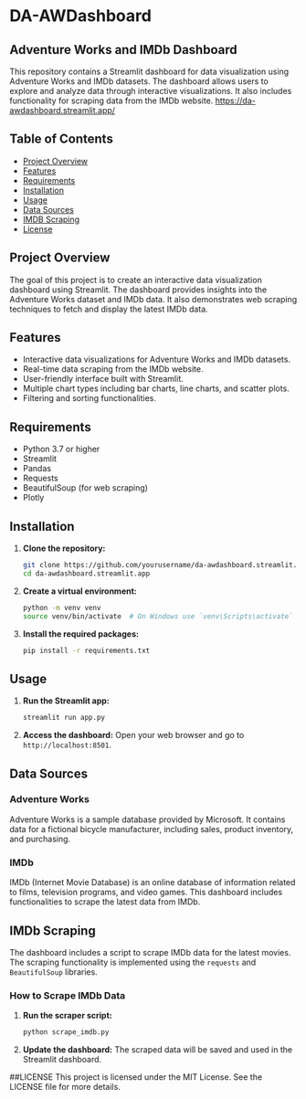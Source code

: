 # DA-AWDashboard
## Adventure Works and IMDb Dashboard

This repository contains a Streamlit dashboard for data visualization using Adventure Works and IMDb datasets. The dashboard allows users to explore and analyze data through interactive visualizations. It also includes functionality for scraping data from the IMDb website. https://da-awdashboard.streamlit.app/

## Table of Contents
- [Project Overview](#project-overview)
- [Features](#features)
- [Requirements](#requirements)
- [Installation](#installation)
- [Usage](#usage)
- [Data Sources](#data-sources)
- [IMDB Scraping](#imdb-scraping)
- [License](#license)

## Project Overview
The goal of this project is to create an interactive data visualization dashboard using Streamlit. The dashboard provides insights into the Adventure Works dataset and IMDb data. It also demonstrates web scraping techniques to fetch and display the latest IMDb data.

## Features
- Interactive data visualizations for Adventure Works and IMDb datasets.
- Real-time data scraping from the IMDb website.
- User-friendly interface built with Streamlit.
- Multiple chart types including bar charts, line charts, and scatter plots.
- Filtering and sorting functionalities.

## Requirements
- Python 3.7 or higher
- Streamlit
- Pandas
- Requests
- BeautifulSoup (for web scraping)
- Plotly

## Installation
1. **Clone the repository:**
    ```bash
    git clone https://github.com/yourusername/da-awdashboard.streamlit.app.git
    cd da-awdashboard.streamlit.app
    ```

2. **Create a virtual environment:**
    ```bash
    python -m venv venv
    source venv/bin/activate  # On Windows use `venv\Scripts\activate`
    ```

3. **Install the required packages:**
    ```bash
    pip install -r requirements.txt
    ```

## Usage
1. **Run the Streamlit app:**
    ```bash
    streamlit run app.py
    ```

2. **Access the dashboard:**
   Open your web browser and go to `http://localhost:8501`.

## Data Sources
### Adventure Works
Adventure Works is a sample database provided by Microsoft. It contains data for a fictional bicycle manufacturer, including sales, product inventory, and purchasing.

### IMDb
IMDb (Internet Movie Database) is an online database of information related to films, television programs, and video games. This dashboard includes functionalities to scrape the latest data from IMDb.

## IMDb Scraping
The dashboard includes a script to scrape IMDb data for the latest movies. The scraping functionality is implemented using the `requests` and `BeautifulSoup` libraries.

### How to Scrape IMDb Data
1. **Run the scraper script:**
    ```bash
    python scrape_imdb.py
    ```

2. **Update the dashboard:**
   The scraped data will be saved and used in the Streamlit dashboard.

##LICENSE
This project is licensed under the MIT License. See the LICENSE file for more details.



